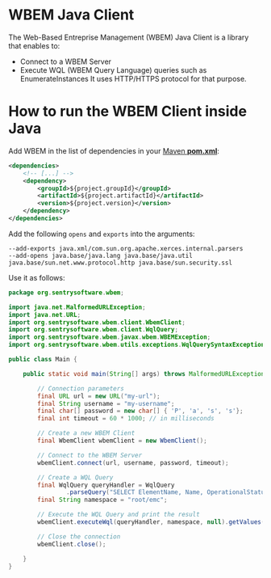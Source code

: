 # WBEM Java Client

The Web-Based Entreprise Management (WBEM) Java Client is a library that enables to:
* Connect to a WBEM Server
* Execute WQL (WBEM Query Language) queries such as EnumerateInstances
It uses HTTP/HTTPS protocol for that purpose.

# How to run the WBEM Client inside Java

Add WBEM in the list of dependencies in your [Maven **pom.xml**](https://maven.apache.org/pom.html):

```xml
<dependencies>
	<!-- [...] -->
	<dependency>
		<groupId>${project.groupId}</groupId>
		<artifactId>${project.artifactId}</artifactId>
		<version>${project.version}</version>
	</dependency>
</dependencies>
```

Add the following `opens` and `exports` into the arguments:
```properties
--add-exports java.xml/com.sun.org.apache.xerces.internal.parsers
--add-opens java.base/java.lang java.base/java.util java.base/sun.net.www.protocol.http java.base/sun.security.ssl
```

Use it as follows:
```Java
package org.sentrysoftware.wbem;

import java.net.MalformedURLException;
import java.net.URL;
import org.sentrysoftware.wbem.client.WbemClient;
import org.sentrysoftware.wbem.client.WqlQuery;
import org.sentrysoftware.wbem.javax.wbem.WBEMException;
import org.sentrysoftware.wbem.utils.exceptions.WqlQuerySyntaxException;

public class Main {

	public static void main(String[] args) throws MalformedURLException, WBEMException, WqlQuerySyntaxException {

		// Connection parameters
		final URL url = new URL("my-url");
		final String username = "my-username";
		final char[] password = new char[] { 'P', 'a', 's', 's'};
		final int timeout = 60 * 1000; // in milliseconds

		// Create a new WBEM Client
		final WbemClient wbemClient = new WbemClient();

		// Connect to the WBEM Server
		wbemClient.connect(url, username, password, timeout);

		// Create a WQL Query
		final WqlQuery queryHandler = WqlQuery
				.parseQuery("SELECT ElementName, Name, OperationalStatus from EMC_StorageSystem");
		final String namespace = "root/emc";

		// Execute the WQL Query and print the result
		wbemClient.executeWql(queryHandler, namespace, null).getValues().forEach(System.out::println);

		// Close the connection
		wbemClient.close();

	}
}

```